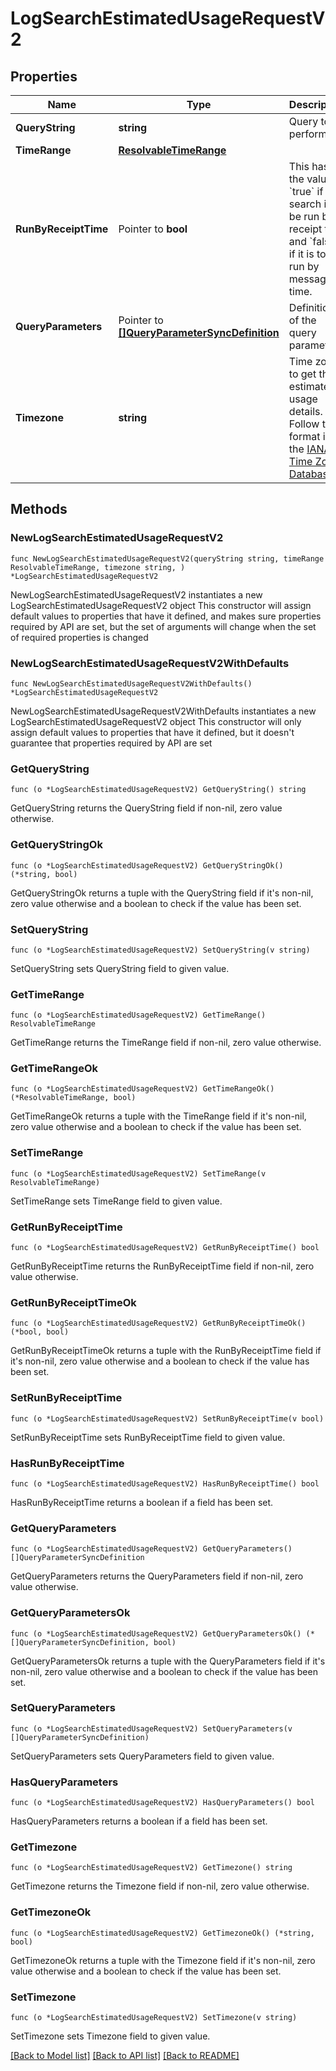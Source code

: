 # LogSearchEstimatedUsageRequestV2

## Properties

Name | Type | Description | Notes
------------ | ------------- | ------------- | -------------
**QueryString** | **string** | Query to perform. | 
**TimeRange** | [**ResolvableTimeRange**](ResolvableTimeRange.md) |  | 
**RunByReceiptTime** | Pointer to **bool** | This has the value &#x60;true&#x60; if the search is to be run by receipt time and &#x60;false&#x60; if it is to be run by message time. | [optional] [default to false]
**QueryParameters** | Pointer to [**[]QueryParameterSyncDefinition**](QueryParameterSyncDefinition.md) | Definition of the query parameters. | [optional] 
**Timezone** | **string** | Time zone to get the estimated usage details. Follow the format in the [IANA Time Zone Database](https://en.wikipedia.org/wiki/List_of_tz_database_time_zones#List).  | 

## Methods

### NewLogSearchEstimatedUsageRequestV2

`func NewLogSearchEstimatedUsageRequestV2(queryString string, timeRange ResolvableTimeRange, timezone string, ) *LogSearchEstimatedUsageRequestV2`

NewLogSearchEstimatedUsageRequestV2 instantiates a new LogSearchEstimatedUsageRequestV2 object
This constructor will assign default values to properties that have it defined,
and makes sure properties required by API are set, but the set of arguments
will change when the set of required properties is changed

### NewLogSearchEstimatedUsageRequestV2WithDefaults

`func NewLogSearchEstimatedUsageRequestV2WithDefaults() *LogSearchEstimatedUsageRequestV2`

NewLogSearchEstimatedUsageRequestV2WithDefaults instantiates a new LogSearchEstimatedUsageRequestV2 object
This constructor will only assign default values to properties that have it defined,
but it doesn't guarantee that properties required by API are set

### GetQueryString

`func (o *LogSearchEstimatedUsageRequestV2) GetQueryString() string`

GetQueryString returns the QueryString field if non-nil, zero value otherwise.

### GetQueryStringOk

`func (o *LogSearchEstimatedUsageRequestV2) GetQueryStringOk() (*string, bool)`

GetQueryStringOk returns a tuple with the QueryString field if it's non-nil, zero value otherwise
and a boolean to check if the value has been set.

### SetQueryString

`func (o *LogSearchEstimatedUsageRequestV2) SetQueryString(v string)`

SetQueryString sets QueryString field to given value.


### GetTimeRange

`func (o *LogSearchEstimatedUsageRequestV2) GetTimeRange() ResolvableTimeRange`

GetTimeRange returns the TimeRange field if non-nil, zero value otherwise.

### GetTimeRangeOk

`func (o *LogSearchEstimatedUsageRequestV2) GetTimeRangeOk() (*ResolvableTimeRange, bool)`

GetTimeRangeOk returns a tuple with the TimeRange field if it's non-nil, zero value otherwise
and a boolean to check if the value has been set.

### SetTimeRange

`func (o *LogSearchEstimatedUsageRequestV2) SetTimeRange(v ResolvableTimeRange)`

SetTimeRange sets TimeRange field to given value.


### GetRunByReceiptTime

`func (o *LogSearchEstimatedUsageRequestV2) GetRunByReceiptTime() bool`

GetRunByReceiptTime returns the RunByReceiptTime field if non-nil, zero value otherwise.

### GetRunByReceiptTimeOk

`func (o *LogSearchEstimatedUsageRequestV2) GetRunByReceiptTimeOk() (*bool, bool)`

GetRunByReceiptTimeOk returns a tuple with the RunByReceiptTime field if it's non-nil, zero value otherwise
and a boolean to check if the value has been set.

### SetRunByReceiptTime

`func (o *LogSearchEstimatedUsageRequestV2) SetRunByReceiptTime(v bool)`

SetRunByReceiptTime sets RunByReceiptTime field to given value.

### HasRunByReceiptTime

`func (o *LogSearchEstimatedUsageRequestV2) HasRunByReceiptTime() bool`

HasRunByReceiptTime returns a boolean if a field has been set.

### GetQueryParameters

`func (o *LogSearchEstimatedUsageRequestV2) GetQueryParameters() []QueryParameterSyncDefinition`

GetQueryParameters returns the QueryParameters field if non-nil, zero value otherwise.

### GetQueryParametersOk

`func (o *LogSearchEstimatedUsageRequestV2) GetQueryParametersOk() (*[]QueryParameterSyncDefinition, bool)`

GetQueryParametersOk returns a tuple with the QueryParameters field if it's non-nil, zero value otherwise
and a boolean to check if the value has been set.

### SetQueryParameters

`func (o *LogSearchEstimatedUsageRequestV2) SetQueryParameters(v []QueryParameterSyncDefinition)`

SetQueryParameters sets QueryParameters field to given value.

### HasQueryParameters

`func (o *LogSearchEstimatedUsageRequestV2) HasQueryParameters() bool`

HasQueryParameters returns a boolean if a field has been set.

### GetTimezone

`func (o *LogSearchEstimatedUsageRequestV2) GetTimezone() string`

GetTimezone returns the Timezone field if non-nil, zero value otherwise.

### GetTimezoneOk

`func (o *LogSearchEstimatedUsageRequestV2) GetTimezoneOk() (*string, bool)`

GetTimezoneOk returns a tuple with the Timezone field if it's non-nil, zero value otherwise
and a boolean to check if the value has been set.

### SetTimezone

`func (o *LogSearchEstimatedUsageRequestV2) SetTimezone(v string)`

SetTimezone sets Timezone field to given value.



[[Back to Model list]](../README.md#documentation-for-models) [[Back to API list]](../README.md#documentation-for-api-endpoints) [[Back to README]](../README.md)


